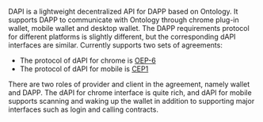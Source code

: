 

DAPI is a lightweight decentralized API for DAPP based on Ontology. It supports DAPP to communicate with Ontology through chrome plug-in wallet, mobile wallet and desktop wallet. The DAPP requirements protocol for different platforms is slightly different, but the corresponding dAPI interfaces are similar. Currently supports two sets of agreements:

* The protocol of dAPI for chrome is [OEP-6](https://github.com/backslash47/OEPs/blob/oep-dapp-api/OEP-6/OEP-6.mediawiki)
* The protocol of dAPI for mobile is [CEP1](https://github.com/ontio-cyano/CEPs/blob/master/CEP1.mediawiki)

There are two roles of provider and client in the agreement, namely wallet and DAPP. The dAPI for chrome interface is quite rich, and dAPI for mobile supports scanning and waking up the wallet in addition to supporting major interfaces such as login and calling contracts.





